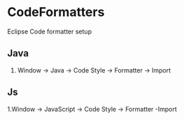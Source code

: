 # CodeFormatters
Eclipse Code formatter setup
## Java
1. Window -> Java -> Code Style -> Formatter -> Import
## Js
1.Window -> JavaScript -> Code Style -> Formatter -Import
